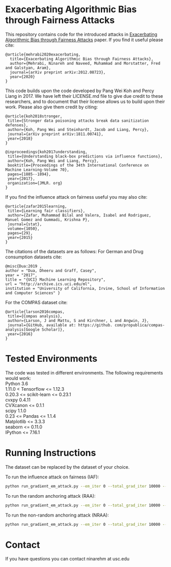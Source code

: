 # Exacerbating Algorithmic Bias through Fairness Attacks
This repository contains code for the introduced attacks in [Exacerbating Algorithmic Bias through Fairness Attacks](https://arxiv.org/pdf/2012.08723.pdf) paper. If you find it useful please cite: 
```
@article{mehrabi2020exacerbating,
  title={Exacerbating Algorithmic Bias through Fairness Attacks},
  author={Mehrabi, Ninareh and Naveed, Muhammad and Morstatter, Fred and Galstyan, Aram},
  journal={arXiv preprint arXiv:2012.08723},
  year={2020}
}
```

This code builds upon the code developed by Pang Wei Koh and Percy Liang in 2017. We have left their LICENSE.md file to give due credit to these researchers, and to document that their license allows us to build upon their work. Please also give them credit by citing: 

 ```
@article{koh2018stronger,
  title={Stronger data poisoning attacks break data sanitization defenses},
  author={Koh, Pang Wei and Steinhardt, Jacob and Liang, Percy},
  journal={arXiv preprint arXiv:1811.00741},
  year={2018}
}
 ```
 ```
@inproceedings{koh2017understanding,
  title={Understanding black-box predictions via influence functions},
  author={Koh, Pang Wei and Liang, Percy},
  booktitle={Proceedings of the 34th International Conference on Machine Learning-Volume 70},
  pages={1885--1894},
  year={2017},
  organization={JMLR. org}
}
 ```

If you find the influence attack on fairness useful you may also cite:
 ```
@article{zafar2015learning,
  title={Learning fair classifiers},
  author={Zafar, Muhammad Bilal and Valera, Isabel and Rodriguez, Manuel Gomez and Gummadi, Krishna P},
  journal={stat},
  volume={1050},
  pages={29},
  year={2015}
}
 ```
The citations of the datasets are as follows:
	For German and Drug consumption datasets cite:
 ```
@misc{Dua:2019 ,
author = "Dua, Dheeru and Graff, Casey",
year = "2017",
title = "{UCI} Machine Learning Repository",
url = "http://archive.ics.uci.edu/ml",
institution = "University of California, Irvine, School of Information and Computer Sciences" }
 ```
 For the COMPAS dataset cite: 	
 ```
@article{larson2016compas,
  title={Compas analysis},
  author={Larson, J and Mattu, S and Kirchner, L and Angwin, J},
  journal={GitHub, available at: https://github. com/propublica/compas-analysis[Google Scholar]},
  year={2016}
}
 ```
# Tested Environments 
The code was tested in different environments. The following requirements would work:  
Python 3.6  
1.11.0 < Tensorflow <= 1.12.3  
0.20.3 <= scikit-learn <= 0.23.1  
cvxpy 0.4.11  
CVXcanon <= 0.1.1  
scipy 1.1.0  
0.23 <= Pandas <= 1.1.4  
Matplotlib <= 3.3.3  
seaborn <= 0.11.0  
IPython <= 7.16.1  


# Running Instructions
The dataset can be replaced by the dataset of your choice.

To run the influence attack on fairness (IAF):
```bash
python run_gradient_em_attack.py --em_iter 0 --total_grad_iter 10000 --dataset german --use_slab --epsilon 0.1 --method IAF --sensitive_feature_idx 36 --sensitive_attr_filename german_group_label.npz
```

To run the random anchoring attack (RAA):
```bash
python run_gradient_em_attack.py --em_iter 0 --total_grad_iter 10000 --dataset german --use_slab --epsilon 0.1 --method RAA --sensitive_feature_idx 36 --sensitive_attr_filename german_group_label.npz
```

To run the non-random anchoring attack (NRAA):
```bash
python run_gradient_em_attack.py --em_iter 0 --total_grad_iter 10000 --dataset german --use_slab --epsilon 0.1 --method NRAA --sensitive_feature_idx 36 --sensitive_attr_filename german_group_label.npz
```

# Contact  
If you have questions you can contact ninarehm at usc.edu
